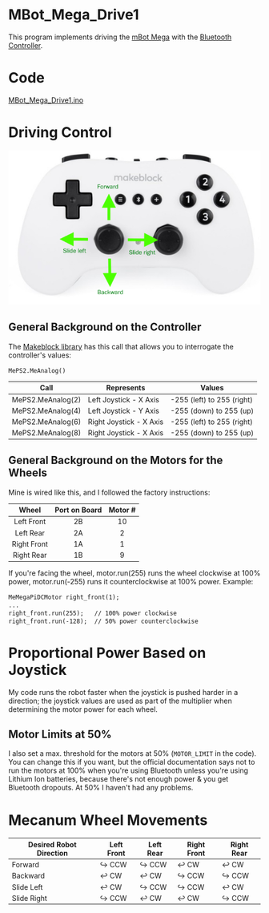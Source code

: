 # MBot_Mega_Drive1

This program implements driving the [mBot Mega](https://store.makeblock.com/products/makeblock-mbot-mega-robot-kit) with the [Bluetooth Controller](https://www.makeblock.com/accessories/bluetooth-controller).

# Code
[MBot_Mega_Drive1.ino](MBot_Mega_Drive1.ino)

# Driving Control
![](../doc/images/bt_controller2.png)

## General Background on the Controller

The [Makeblock library](https://github.com/Makeblock-official/Makeblock-Libraries) has this call that allows you to interrogate the controller's values:

``` 
MePS2.MeAnalog()
```

| Call              | Represents              | Values                     |
|-------------------|-------------------------|----------------------------|
| MePS2.MeAnalog(2) | Left Joystick - X Axis  | -255 (left) to 255 (right) |
| MePS2.MeAnalog(4) | Left Joystick - Y Axis  | -255 (down) to 255 (up)    |
| MePS2.MeAnalog(6) | Right Joystick - X Axis | -255 (left) to 255 (right) |
| MePS2.MeAnalog(8) | Right Joystick - X Axis | -255 (down) to 255 (up)    |

## General Background on the Motors for the Wheels

Mine is wired like this, and I followed the factory instructions:

|    Wheel    | Port on Board | Motor # |
|:-----------:|:-------------:|:-------:|
| Left Front  |      2B       |   10    |
|  Left Rear  |      2A       |    2    |
| Right Front |      1A       |    1    |
| Right Rear  |      1B       |    9    |

If you're facing the wheel, motor.run(255) runs the wheel 
clockwise at 100% power, motor.run(-255) runs it counterclockwise at 100% power.  Example:

``` 
MeMegaPiDCMotor right_front(1);
...
right_front.run(255);   // 100% power clockwise
right_front.run(-128);  // 50% power counterclockwise
```

# Proportional Power Based on Joystick

My code runs the robot faster when the joystick is pushed harder in a direction; the joystick
values are used as part of the multiplier when determining the motor power for each wheel.

## Motor Limits at 50%
I also set a max. threshold for the motors at 50% (```MOTOR_LIMIT``` in the code).  You can
change this if you want, but the official documentation says not to run the motors at 100%
when you're using Bluetooth unless you're using Lithium Ion batteries, because there's not
enough power & you get Bluetooth dropouts.  At 50% I haven't had any problems.

# Mecanum Wheel Movements

| Desired Robot Direction | Left Front | Left Rear | Right Front | Right Rear |
|---|------------|-----------|-------------|------------|
| Forward | ↪ CCW ️    | ↪ CCW ️  | ↩ CW      | ↩ CW       |
| Backward | ↩ CW ️     | ↩ CW ️   | ↪ CCW ️    | ↪ CCW️   |
| Slide Left | ↩ CW     | ↪ CCW ️  | ↪ CCW ️    | ↩ CW   ️  |
| Slide Right | ↪ CCW ️   | ↩ CW ️  | ↩ CW ️     | ↪ CCW ️   |

